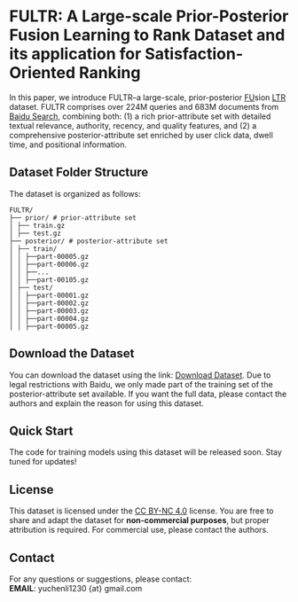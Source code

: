 # FULTR: A Large-scale Prior-Posterior Fusion Learning to Rank Dataset and its application for Satisfaction-Oriented Ranking
In this paper, we introduce FULTR–a large-scale, prior-posterior <ins>FU</ins>sion <ins>LTR</ins> dataset. FULTR comprises over 224M queries and 683M documents from [Baidu Search](https://www.baidu.com), combining both: (1) a rich prior-attribute set with detailed textual relevance, authority, recency, and quality features, and (2) a comprehensive posterior-attribute set enriched by user click data, dwell time, and positional information.
## Dataset Folder Structure
The dataset is organized as follows:
```
FULTR/
├── prior/ # prior-attribute set
│ ├── train.gz
│ ├── test.gz
├── posterior/ # posterior-attribute set
│ ├── train/
│ │ ├──part-00005.gz
│ │ ├──part-00006.gz
│ │ ├──...
│ │ ├──part-00105.gz
│ ├── test/
│ │ ├──part-00001.gz
│ │ ├──part-00002.gz
│ │ ├──part-00003.gz
│ │ ├──part-00004.gz
│ │ ├──part-00005.gz
```
## Download the Dataset
You can download the dataset using the link: [Download Dataset](https://pan.baidu.com/s/1LGgRHuy5bFKIFqWvsNVl9A?pwd=pg9c). Due to legal restrictions with Baidu, we only made part of the training set of the posterior-attribute set available. If you want the full data, please contact the authors and explain the reason for using this dataset.
## Quick Start
The code for training models using this dataset will be released soon. Stay tuned for updates!
## License
This dataset is licensed under the [CC BY-NC 4.0](https://creativecommons.org/licenses/by-nc/4.0/) license. You are free to share and adapt the dataset for **non-commercial purposes**, but proper attribution is required. For commercial use, please contact the authors.
## Contact
For any questions or suggestions, please contact:  
**EMAIL**: yuchenli1230 {at} gmail.com

